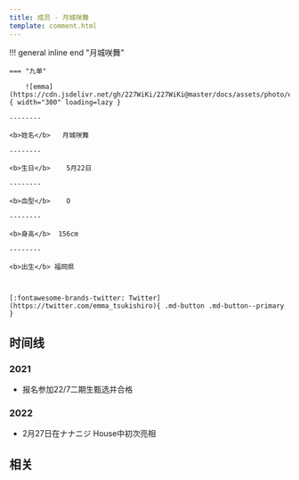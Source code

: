 ```yaml
---
title: 成员 - 月城咲舞
template: comment.html
---
```


!!! general inline end "月城咲舞"

    === "九单"

        ![emma](https://cdn.jsdelivr.net/gh/227WiKi/227WiKi@master/docs/assets/photo/emma/9th.jpg){ width="300" loading=lazy }

    --------

    <b>姓名</b>   月城咲舞

    --------

    <b>生日</b>    5月22日

    --------

    <b>血型</b>    O

    --------

    <b>身高</b>  156cm

    --------

    <b>出生</b> 福岡県

  

    [:fontawesome-brands-twitter: Twitter](https://twitter.com/emma_tsukishiro){ .md-button .md-button--primary }

## 时间线
### 2021 

- 报名参加22/7二期生甄选并合格

### 2022

- 2月27日在ナナニジ House中初次亮相

## 相关
